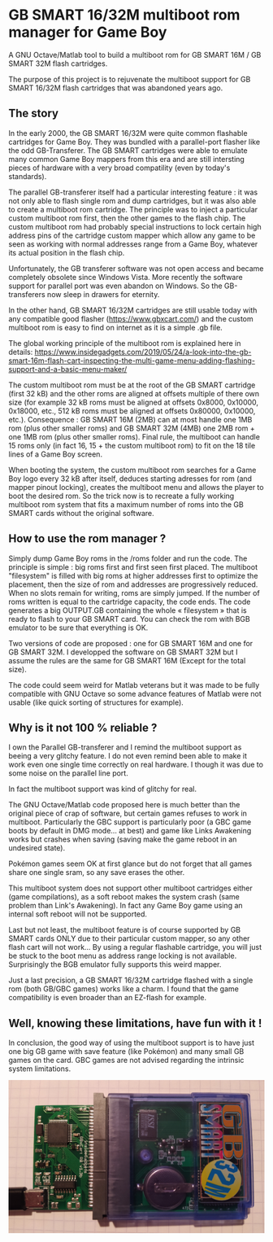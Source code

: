 # GB SMART 16/32M multiboot rom manager for Game Boy
A GNU Octave/Matlab tool to build a multiboot rom for GB SMART 16M / GB SMART 32M flash cartridges.

The purpose of this project is to rejuvenate the multiboot support for GB SMART 16/32M flash cartridges that was abandoned years ago.

## The story

In the early 2000, the GB SMART 16/32M were quite common flashable cartridges for Game Boy. They was bundled with a parallel-port flasher like the odd GB-Transferer. The GB SMART cartridges were able to emulate many common Game Boy mappers from this era and are still intersting pieces of hardware with a very broad compatility (even by today's standards).

The parallel GB-transferer itself had a particular interesting feature : it was not only able to flash single rom and dump cartridges, but it was also able to create a multiboot rom cartridge. The principle was to inject a particular custom multiboot rom first, then the other games to the flash chip. The custom multiboot rom had probably special instructions to lock certain high address pins of the cartridge custom mapper which allow any game to be seen as working with normal addresses range from a Game Boy, whatever its actual position in the flash chip.

Unfortunately, the GB transferer software was not open access and became completely obsolete since Windows Vista. More recently the software support for parallel port was even abandon on Windows. So the GB-transferers now sleep in drawers for eternity.

In the other hand, GB SMART 16/32M cartridges are still usable today with any compatible good flasher (https://www.gbxcart.com/) and the custom multiboot rom is easy to find on internet as it is a simple .gb file.

The global working principle of the multiboot rom is explained here in details: 
https://www.insidegadgets.com/2019/05/24/a-look-into-the-gb-smart-16m-flash-cart-inspecting-the-multi-game-menu-adding-flashing-support-and-a-basic-menu-maker/

The custom multiboot rom must be at the root of the GB SMART cartridge (first 32 kB) and the other roms are aligned at offsets multiple of there own size (for example 32 kB roms must be aligned at offsets 0x8000, 0x10000, 0x18000, etc., 512 kB roms must be aligned at offsets 0x80000, 0x10000, etc.). Consequence : GB SMART 16M (2MB) can at most handle one 1MB rom (plus other smaller roms) and GB SMART 32M (4MB) one 2MB rom + one 1MB rom (plus other smaller roms). Final rule, the multiboot can handle 15 roms only (in fact 16, 15 + the custom multiboot rom) to fit on the 18 tile lines of a Game Boy screen. 

When booting the system, the custom multiboot rom searches for a Game Boy logo every 32 kB after itself, deduces starting adresses for rom (and mapper pinout locking), creates the multiboot menu and allows the player to boot the desired rom. So the trick now is to recreate a fully working multiboot rom system that fits a maximum number of roms into the GB SMART cards without the original software. 

## How to use the rom manager ?

Simply dump Game Boy roms in the /roms folder and run the code. The principle is simple : big roms first and first seen first placed. The multiboot "filesystem" is filled with big roms at higher addresses first to optimize the placement, then the size of rom and addresses are progressively reduced. When no slots remain for writing, roms are simply jumped. If the number of roms written is equal to the cartridge capacity, the code ends. The code generates a big OUTPUT.GB containing the whole « filesystem » that is ready to flash to your GB SMART card. You can check the rom with BGB emulator to be sure that everything is OK.

Two versions of code are proposed : one for GB SMART 16M and one for GB SMART 32M. I developped the software on GB SMART 32M but I assume the rules are the same for GB SMART 16M (Except for the total size).

The code could seem weird for Matlab veterans but it was made to be fully compatible with GNU Octave so some advance features of Matlab were not usable (like quick sorting of structures for example).

## Why is it not 100 % reliable ?

I own the Parallel GB-transferer and I remind the multiboot support as beeing a very glitchy feature. I do not even remind been able to make it work even one single time correctly on real hardware. I though it was due to some noise on the parallel line port. 

In fact the multiboot support was kind of glitchy for real. 

The GNU Octave/Matlab code proposed here is much better than the original piece of crap of software, but certain games refuses to work in multiboot. Particularly the GBC support is particularly poor (a GBC game boots by default in DMG mode… at best) and game like Links Awakening works but crashes when saving (saving make the game reboot in an undesired state). 

Pokémon games seem OK at first glance but do not forget that all games share one single sram, so any save erases the other.

This multiboot system does not support other multiboot cartridges either (game compilations), as a soft reboot makes the system crash (same problem than Link's Awakening). In fact any Game Boy game using an internal soft reboot will not be supported.

Last but not least, the multiboot feature is of course supported by GB SMART cards ONLY due to their particular custom mapper, so any other flash cart will not work… By using a regular flashable cartridge, you will just be stuck to the boot menu as address range locking is not available. Surprisingly the BGB emulator fully supports this weird mapper.

Just a last precision, a GB SMART 16/32M cartridge flashed with a single rom (both GB/GBC games) works like a charm. I found that the game compatibility is even broader than an EZ-flash for example.

## Well, knowing these limitations, have fun with it !

In conclusion, the good way of using the multiboot support is to have just one big GB game with save feature (like Pokémon) and many small GB games on the card. GBC games are not advised regarding the intrinsic system limitations.

![GB SMART 32M](https://github.com/Raphael-Boichot/GB-SMART-multiboot-rom-manager/blob/main/1632161467401.png)
